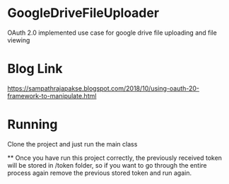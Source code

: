 # GoogleDriveFileUploader
OAuth 2.0 implemented use case for google drive file uploading and file viewing

# Blog Link
https://sampathrajapakse.blogspot.com/2018/10/using-oauth-20-framework-to-manipulate.html

# Running
Clone the project and just run the main class

** Once you have run this project correctly, the previously received token will be stored in /token folder, 
so if you want to go through the entire process again remove the previous stored token and run again.

